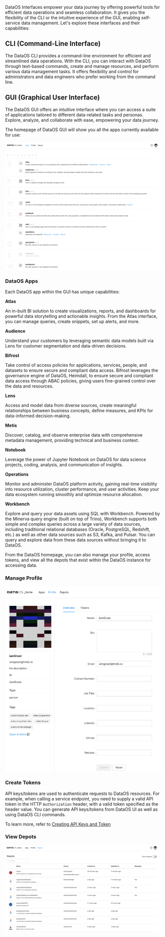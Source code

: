 DataOS Interfaces empower your data journey by offering powerful tools for efficient data operations and seamless collaboration. It gives you the flexibility of the CLI or the intuitive experience of the GUI, enabling self-service data management. Let's explore these interfaces and their capabilities:

## CLI (Command-Line Interface)

The DataOS CLI provides a command-line environment for efficient and streamlined data operations. With the CLI, you can interact with DataOS through text-based commands, create and manage resources, and perform various data management tasks. It offers flexibility and control for administrators and data engineers who prefer working from the command line.

## GUI (Graphical User Interface)

The DataOS GUI offers an intuitive interface where you can access a suite of applications tailored to different data-related tasks and personas. Explore, analyze, and collaborate with ease, empowering your data journey.

The homepage of DataOS GUI will show you all the apps currently available for use:

![dataos_homepage.png](interfaces/dataos_homepage.png)

### **DataOS Apps**

Each DataOS app within the GUI has unique capabilities:

**Atlas**

An in-built BI solution to create visualizations, reports, and dashboards for powerful data storytelling and actionable insights. From the Atlas interface, you can manage queries, create snippets, set up alerts, and more.

**Audience**

Understand your customers by leveraging semantic data models built via Lens for customer segmentation and data-driven decisions.

**Bifrost**

Take control of access policies for applications, services, people, and datasets to ensure secure and compliant data access. Bifrost leverages the governance engine of DataOS, Heimdall, to ensure secure and compliant data access through ABAC policies,  giving users fine-grained control over the data and resources.

**Lens**

Access and model data from diverse sources, create meaningful relationships between business concepts, define measures, and KPIs for data-informed decision-making.

**Metis**

Discover, catalog, and observe enterprise data with comprehensive metadata management, providing technical and business context.

**Notebook**

Leverage the power of Jupyter Notebook on DataOS for data science projects, coding, analysis, and communication of insights.

**Operations**

Monitor and administer DataOS platform activity, gaining real-time visibility into resource utilization, cluster performance, and user activities. Keep your data ecosystem running smoothly and optimize resource allocation.

**Workbench**

Explore and query your data assets using SQL with Workbench. Powered by the Minerva query engine (built on top of Trino), Workbench supports both simple and complex queries across a large variety of data sources, including traditional relational databases (Oracle, PostgreSQL, Redshift, etc.) as well as other data sources such as S3, Kafka, and Pulsar. You can query and explore data from these data sources without bringing it to DataOS.

From the DataOS homepage, you can also manage your profile, access tokens, and view all the depots that exist within the DataOS instance for accessing data.

### **Manage Profile**

![profile.png](interfaces/profileinfo.png)

### **Create Tokens**

API keys/tokens are used to authenticate requests to  DataOS resources. For example, when calling a service endpoint, you need to supply a valid API token in the HTTP `Authorization` header, with a valid token specified as the header value. You can generate API keys/tokens from DataOS UI as well as using DataOS CLI commands.

To learn more, refer to [Creating API Keys and Token](interfaces/create_token.md)

### **View Depots**

![Depot](interfaces/depots.png)

